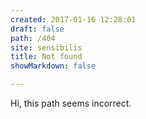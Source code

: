 ```yaml
---
created: 2017-01-16 12:28:01
draft: false
path: /404
site: sensibilis
title: Not found
showMarkdown: false

---
```




     



Hi, this path seems incorrect.
